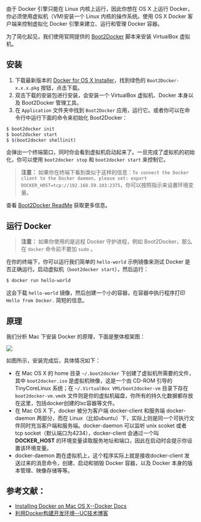 由于 Docker 引擎只能在 Linux 内核上运行，因此你想在 OS X 上运行 Docker，你必须使用虚拟机（VM)安装一个 Linux 内核的操作系统。使用 OS X Docker 客户端来控制虚拟化 Docker 引擎来建立、运行和管理 Docker 容器。

为了简化起见，我们使用官网提供的 [Boot2Docker](https://github.com/boot2docker/boot2docker) 脚本来安装 VirtualBox 虚拟机。

## 安装

1. 下载最新版本的 [Docker for OS X Installer](https://github.com/boot2docker/osx-installer/releases/latest)，找到绿色的 `Boot2Docker-x.x.x.pkg` 按钮，点击下载。
2. 双击下载的安装包进行安装，会安装一个 VirtualBox 虚拟机、Docker 本身以及 Boot2Docker 管理工具。
3. 在 `Application` 文件夹中找到 `Boot2Docker` 应用，运行它。或者你可以在命令行中运行下面的命令来初始化 Boot2Docker：      

``` bash
$ boot2docker init
$ boot2docker start
$ $(boot2docker shellinit)
```

会弹出一个终端窗口，同时你会看到虚拟机启动起来了。一旦完成了虚拟机的初始化，你可以使用 `boot2docker stop` 和 `boot2docker start` 来控制它。

> **注意：** 如果你在终端下看到类似于这样的信息：`To connect the Docker client to the Docker daemon, please set: export  DOCKER_HOST=tcp://192.168.59.103:2375`，你可以按照指示来设置环境变量。

查看 [Boot2Docker ReadMe]() 获取更多信息。


## 运行 Docker

>**注意：** 如果你使用的是远程 Docker 守护进程，例如 Boot2Docker，那么在 `docker` 命令前不要加 `sudo` 。

在你的终端下，你可以运行我们简单的 `hello-world` 示例镜像来测试 Docker 是否正确运行。启动虚拟机（`boot2docker start`），然后运行：

``` bash
$ docker run hello-world
```

这会下载 `hello-world` 镜像，然后创建一个小的容器，在容器中执行程序打印 `Hello from Docker.` 简短的信息。


## 原理

我们分析 Mac 下安装 Docker 的原理，下面是整体框架图：

![](../docker-install.png)

如图所示，安装完成后，具体情况如下：

* 在 Mac OS X 的 home 目录 `~/.boot2docker` 下创建了虚拟机所需要的文件，其中 `boot2docker.iso` 是虚拟机映像，这是一个由 CD-ROM 引导的 TinyCoreLinux 系统；在 `~/.VirtualBox VMS/boot2docker-vm` 目录下存在  `boot2docker-vm.vmdk` 文件则是你的虚拟机磁盘，你所有的持久化数据都存放在这里，包括docker创建的lxc容器等文件。
* 在 Mac OS X 下，docker 被分为客户端 docker-client 和服务端 docker-daemon 两部分，而在 Linux（比如ubuntu）下，实际上则是同一个可执行文件同时充当客户端和服务端。docker-daemon 可以监听 unix scoket 或者 tcp socket（默认端口为4234），docker-client 会通过一个叫 **DOCKER_HOST** 的环境变量读取服务地址和端口，因此在启动时会提示你设置该环境变量。
*  docker-daemon 跑在虚拟机上，这个程序实际上就是接收docker-client 发送过来的消息命令，创建、启动和销毁 Docker 容器，以及 Docker 本身的版本管理、映像存储等等。


## 参考文献：

* [Installing Docker on Mac OS X--Docker Docs](https://docs.docker.com/installation/mac/)
* [利用Docker构建开发环境--UC技术博客](http://tech.uc.cn/?p=2726)







